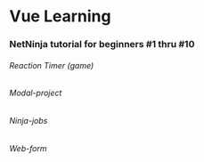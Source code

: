 # Vue Learning

### NetNinja tutorial for beginners #1 thru #10

###### Reaction Timer (game) 

###### Modal-project

###### Ninja-jobs

###### Web-form
